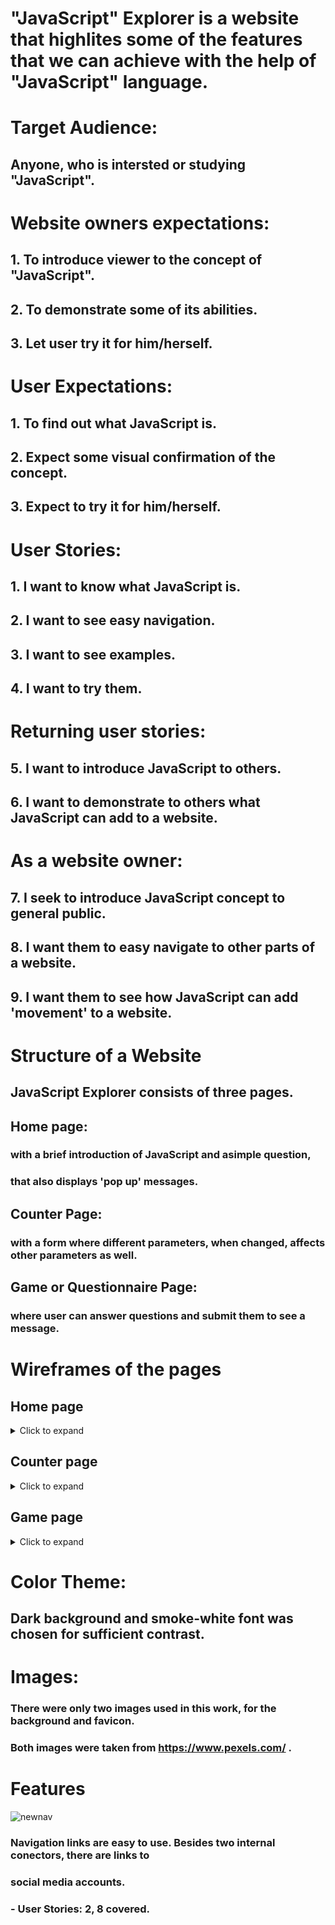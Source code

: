 # "JavaScript" Explorer is a website that highlites some of the features that we can achieve with the help of "JavaScript" language.

# Target Audience: 
## Anyone, who is intersted or studying "JavaScript".  

# Website owners expectations:
## 1. To introduce viewer to the concept of "JavaScript".
## 2. To demonstrate some of its abilities.
## 3. Let user try it for him/herself.

# User Expectations:
## 1. To find out what JavaScript is.
## 2. Expect some visual confirmation of the concept.
## 3. Expect to try it for him/herself.   
  
# User Stories:
## 1. I want to know what JavaScript is.
## 2. I want to see easy navigation.
## 3. I want to see examples.
## 4. I want to try them.

# Returning user stories:
## 5. I want to introduce JavaScript to others.
## 6. I want to demonstrate to others what JavaScript can add to a website.

# As a website owner:
## 7. I seek to introduce JavaScript concept to general public.
## 8. I want them to easy navigate to other parts of a website.
## 9. I want them to see how JavaScript can add 'movement' to a website.  
 
 # Structure of a Website
 ## JavaScript Explorer consists of three pages.
 ## Home page:
 ### with a brief introduction of JavaScript and asimple question, 
 ### that also displays 'pop up' messages.  
  
 ## Counter Page:
 ### with a form where different parameters, when changed, affects other parameters as well.  

 ## Game or Questionnaire Page:
 ### where user can answer questions and submit them to see a message.  

 # Wireframes of the pages
 ## Home page
 <details>
 <summary>Click to expand</summary>

 ![1desk](https://user-images.githubusercontent.com/93588907/153223263-a416a72b-de15-4e80-8160-49ba57e58a79.png)

 ![1mob](https://user-images.githubusercontent.com/93588907/153223771-fdc7849f-c7e4-450c-8931-dd5ed6c1c42e.png)  
  
</details>  

## Counter page
<details>
<summary>Click to expand</summary>  

![desk1](https://user-images.githubusercontent.com/93588907/153225965-97b2ccfb-ca06-4344-8e4f-e9b9aa6e9d46.png)

![Mob2](https://user-images.githubusercontent.com/93588907/153226095-860f1ed3-1399-415d-b455-25221382127c.png)  

</details>  

## Game page
<details>
<summary>Click to expand</summary> 

![desktop](https://user-images.githubusercontent.com/93588907/153226747-b2ec2946-bd0c-43c6-bcab-d6cc0ef90578.png)

![Mobile](https://user-images.githubusercontent.com/93588907/153227454-34bf2f99-3d6a-4085-aea2-239550ac4b35.png)  

</details>  

# Color Theme:
## Dark background and smoke-white font was chosen for sufficient contrast.  

# Images:
### There were only two images used in this work, for the background and favicon.
### Both images were taken from https://www.pexels.com/ .    

# Features

![newnav](https://user-images.githubusercontent.com/93588907/153230696-5dfb689e-63e1-43cf-8eb6-d4da233ca04e.png)  

### Navigation links are easy to use. Besides two internal conectors, there are links to
### social media accounts.
### - User Stories: 2, 8 covered.








